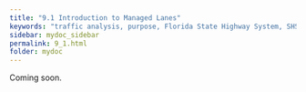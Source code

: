 ```yaml
---
title: "9.1	Introduction to Managed Lanes"
keywords: "traffic analysis, purpose, Florida State Highway System, SHS"
sidebar: mydoc_sidebar
permalink: 9_1.html
folder: mydoc
---
```


<p>
  Coming soon.
</p>